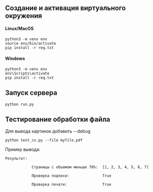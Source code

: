 ## Создание и активация виртуального окружения
#### Linux/MacOS
```
python3 -m venv env
source env/bin/activate
pip install -r req.txt
```
#### Windows
```
python3 -m venv env
env\Scripts\activate
pip install -r req.txt
```
## Запуск сервера
```
python run.py
```

## Тестирование обработки файла
Для вывода картинок добавить --debug
```
python test_cv.py --file myfile.pdf
```
Пример вывода:
```
Результат:

            Страницы с объемом меньше 70%:  [1, 2, 3, 4, 5, 6, 7]

            Проверка подписи:               True

            Проверка печати:                True

```
